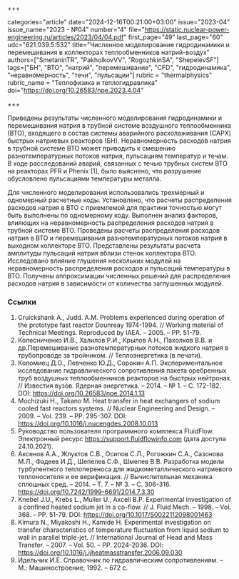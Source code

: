 +++

categories="article"
date="2024-12-16T00:21:00+03:00"
issue="2023-04"
issue_name="2023 - №04"
number="4"
file="https://static.nuclear-power-engineering.ru/articles/2023/04/04.pdf"
first_page="49"
last_page="60"
udc="621.039.5:532"
title="Численное моделирование гидродинамики и перемешивания в коллекторах теплообменников натрий-воздух"
authors=["SmetaninTR", "PakholkovVV", "RogozhkinSA", "ShepelevSF"]
tags=["БН", "ВТО", "натрий", "перемешивание", "CFD", "гидродинамика", "неравномерность", "течи", "пульсации"]
rubric = "thermalphysics"
rubric_name = "Теплофизика и теплогидравлика"
doi="https://doi.org/10.26583/npe.2023.4.04"

+++

Приведены результаты численного моделирования гидродинамики и перемешивания натрия в трубной системе воздушного теплообменника (ВТО), входящего в состав системы аварийного расхолаживания (САРХ) быстрых натриевых реакторов (БН). Неравномерность расходов натрия в трубной системе ВТО может приводить к смешению разнотемпературных потоков натрия, пульсациям температур и течам. В ходе расследований аварий, связанных с течью трубных систем ВТО на реакторах PFR и Phenix [1], было выяснено, что разрушение обусловлено пульсациями температуры металла.

Для численного моделирования использовались трехмерный и одномерный расчетные коды. Установлено, что расчеты распределения расходов натрия в ВТО с приемлемой для практики точностью могут быть выполнены по одномерному коду. Выполнен анализ факторов, влияющих на неравномерность распределения расходов натрия в трубной системе ВТО. Проведены расчеты распределения расходов натрия в ВТО и перемешивания разнотемпературных потоков натрия в выходном коллекторе ВТО. Представлены результаты расчета амплитуды пульсаций натрия вблизи стенок коллектора ВТО. Исследовано влияние глушения нескольких модулей на неравномерность распределения расходов и пульсаций температуры в ВТО. Получены аппроксимации численных решений для распределения расходов натрия в зависимости от количества заглушенных модулей.

### Ссылки

1. Cruickshank A., Judd. A.M. Problems experienced during operation of the prototype fast reactor Dounreay 1974-1994. // Working material of Technical Meetings. Reproduced by IAEA. – 2005. – РР. 51-79.
2. Колесниченко И.В., Халилов Р.И., Крылов А.Н., Пахолков В.В. и др.Перемешивание разнотемпературных потоков жидкого натрия в трубопроводе за тройником. // Теплоэнергетика (в печати).
3. Коломиец Д.О., Левченко Ю.Д., Сорокин А.П. Экспериментальное исследование гидравлического сопротивления пакета оребренных труб воздушных теплообменников реакторов на быстрых нейтронах. // Известия вузов. Ядерная энергетика. – 2014. – № 1. – С. 172-182. DOI: https://doi.org/10.26583/npe.2014.1.13
4. Mochizuki H., Takano M. Heat transfer in heat exchangers of sodium cooled fast reactors systems. // Nuclear Engineering and Design. – 2009. – Vol. 239. – PР. 295-307. DOI: https://doi.org/10.1016/j.nucengdes.2008.10.013
5. Руководство пользователя программного комплекса FluidFlow. Электронный ресурс https://support.fluidflowinfo.com (дата доступа 24.10.2021).
6. Аксенов А.А., Жлуктов С.В., Осипов С.Л., Рогожкин С.А., Сазонова М.Л., Фадеев И.Д., Шепелев С.Ф., Шмелев В.В. Разработка модели турбулентного теплопереноса для жидкометаллического натриевого теплоносителя и ее верификация. // Вычислительная механика сплошных сред. – 2014. – Т. 7. – № 3. – С. 306-316. https://doi.org/10.7242/1999-6691/2014.7.3.30
7. Knebel J.U., Krebs L., Muller U., Axcell B.P. Experimental investigation of a confined heated sodium jet in a co-flow. // J. Fluid Mech. – 1998. – Vol. 368. – PР. 51-79. DOI: https://doi.org/10.1017/S0022112098001463
8. Kimura N., Miyakoshi H., Kamide H. Experimental investigation on transfer characteristics of temperature fluctuation from liquid sodium to wall in parallel triple-jet. // International Journal of Head and Mass Transfer. – 2007. – Vol. 50. – PР. 2024-2036. DOI: https://doi.org/10.1016/j.ijheatmasstransfer.2006.09.030
9. Идельчик И.Е. Справочник по гидравлическим сопротивлениям. – М.: Машиностроение, 1992. – 672 c.
